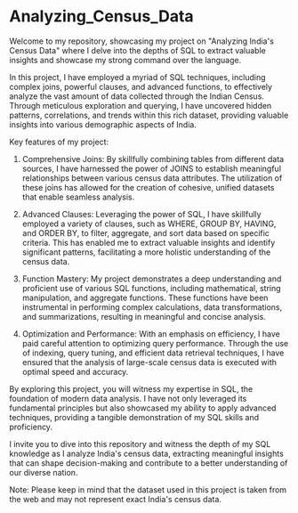 # Analyzing_Census_Data

Welcome to my repository, showcasing my project on "Analyzing India's Census Data" where I delve into the depths of SQL to extract valuable insights and showcase my strong command over the language.

In this project, I have employed a myriad of SQL techniques, including complex joins, powerful clauses, and advanced functions, to effectively analyze the vast amount of data collected through the Indian Census. Through meticulous exploration and querying, I have uncovered hidden patterns, correlations, and trends within this rich dataset, providing valuable insights into various demographic aspects of India.

Key features of my project:

1. Comprehensive Joins: By skillfully combining tables from different data sources, I have harnessed the power of JOINS to establish meaningful relationships between various census data attributes. The utilization of these joins has allowed for the creation of cohesive, unified datasets that enable seamless analysis.

2. Advanced Clauses: Leveraging the power of SQL, I have skillfully employed a variety of clauses, such as WHERE, GROUP BY, HAVING, and ORDER BY, to filter, aggregate, and sort data based on specific criteria. This has enabled me to extract valuable insights and identify significant patterns, facilitating a more holistic understanding of the census data.

3. Function Mastery: My project demonstrates a deep understanding and proficient use of various SQL functions, including mathematical, string manipulation, and aggregate functions. These functions have been instrumental in performing complex calculations, data transformations, and summarizations, resulting in meaningful and concise analysis.

4. Optimization and Performance: With an emphasis on efficiency, I have paid careful attention to optimizing query performance. Through the use of indexing, query tuning, and efficient data retrieval techniques, I have ensured that the analysis of large-scale census data is executed with optimal speed and accuracy.

By exploring this project, you will witness my expertise in SQL, the foundation of modern data analysis. I have not only leveraged its fundamental principles but also showcased my ability to apply advanced techniques, providing a tangible demonstration of my SQL skills and proficiency.

I invite you to dive into this repository and witness the depth of my SQL knowledge as I analyze India's census data, extracting meaningful insights that can shape decision-making and contribute to a better understanding of our diverse nation.

Note: Please keep in mind that the dataset used in this project is taken from the web and may not represent exact India's census data.
